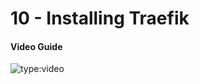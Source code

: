 # 10 - Installing Traefik

#### Video Guide

![type:video](https://www.youtube.com/embed/-H2Maoi9Osg)
